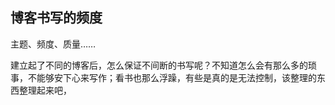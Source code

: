 ## 博客书写的频度

主题、频度、质量……

建立起了不同的博客后，怎么保证不间断的书写呢？不知道怎么会有那么多的琐事，不能够安下心来写作；看书也那么浮躁，有些是真的是无法控制，该整理的东西整理起来吧，